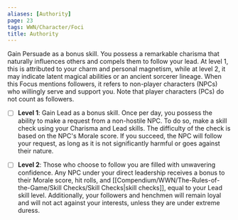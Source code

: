 ```yaml
---
aliases: [Authority]
page: 23
tags: WWN/Character/Foci
title: Authority
---
```


Gain Persuade as a bonus skill. You possess a remarkable charisma that naturally influences others and compels them to follow your lead. At level 1, this is attributed to your charm and personal magnetism, while at level 2, it may indicate latent magical abilities or an ancient sorcerer lineage. When this Focus mentions followers, it refers to non-player characters (NPCs) who willingly serve and support you. Note that player characters (PCs) do not count as followers.

- [ ] **Level 1**: Gain Lead as a bonus skill. Once per day, you possess the ability to make a request from a non-hostile NPC. To do so, make a skill check using your Charisma and Lead skills. The difficulty of the check is based on the NPC's Morale score. If you succeed, the NPC will follow your request, as long as it is not significantly harmful or goes against their nature.

- [ ] **Level 2**: Those who choose to follow you are filled with unwavering confidence. Any NPC under your direct leadership receives a bonus to their Morale score, hit rolls, and [[Compendium/WWN/The-Rules-of-the-Game/Skill Checks/Skill Checks|skill checks]], equal to your Lead skill level. Additionally, your followers and henchmen will remain loyal and will not act against your interests, unless they are under extreme duress.

